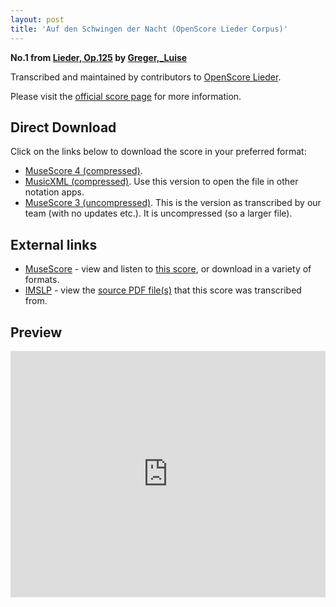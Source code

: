 ```yaml
---
layout: post
title: 'Auf den Schwingen der Nacht (OpenScore Lieder Corpus)'
---
```


__No.1 from [Lieder, Op.125](https://fourscoreandmore.org/openscore/lieder/Greger,_Luise/Lieder,_Op.125/) by [Greger,_Luise](https://fourscoreandmore.org/openscore/lieder/Greger,_Luise)__

Transcribed and maintained by contributors to [OpenScore Lieder].

Please visit the [official score page] for more information.

[official score page]: https://musescore.com/openscore-lieder-corpus/scores/6171447
[OpenScore Lieder]: https://musescore.com/openscore-lieder-corpus

## Direct Download

Click on the links below to download the score in your preferred format:
- [MuseScore 4 (compressed)](https://fourscoreandmore.org/openscore/lieder/Greger,_Luise/Lieder,_Op.125/1_Auf_den_Schwingen_der_Nacht.mscz).
- [MusicXML (compressed)](https://fourscoreandmore.org/openscore/lieder/Greger,_Luise/Lieder,_Op.125/1_Auf_den_Schwingen_der_Nacht.mxl). Use this version to open the file in other notation apps.
- [MuseScore 3 (uncompressed)](https://raw.githubusercontent.com/OpenScore/Lieder/refs/heads/main/scores/Greger,_Luise/Lieder,_Op.125/1_Auf_den_Schwingen_der_Nacht/lc6171447.mscx). This is the version as transcribed by our team (with no updates etc.). It is uncompressed (so a larger file).

## External links

- [MuseScore] - view and listen to [this score][MuseScore], or download in a variety of formats.
- [IMSLP] - view the [source PDF file(s)][IMSLP] that this score was transcribed from.

[MuseScore]: https://musescore.com/score/6171447
[IMSLP]: https://imslp.org/wiki/Special:ReverseLookup/625315

## Preview

<iframe width="100%" height="394" src="https://musescore.com/openscore-lieder-corpus/scores/6171447/embed" frameborder="0" allowfullscreen allow="autoplay; fullscreen"></iframe>
